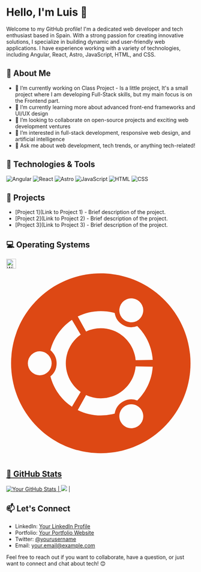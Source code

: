 # Hello, I'm Luis 👋

Welcome to my GitHub profile! I'm a dedicated web developer and tech enthusiast based in Spain. With a strong passion for creating innovative solutions, I specialize in building dynamic and user-friendly web applications. I have experience working with a variety of technologies, including Angular, React, Astro, JavaScript, HTML, and CSS.

## 🚀 About Me

- 🔭 I’m currently working on Class Project - Is a little project, It's a small project where I am developing Full-Stack skills, but my main focus is on the Frontend part.
- 🌱 I’m currently learning more about advanced front-end frameworks and UI/UX design
- 👯 I’m looking to collaborate on open-source projects and exciting web development ventures
- 🤔 I’m interested in full-stack development, responsive web design, and artificial intelligence
- 💬 Ask me about web development, tech trends, or anything tech-related!

## 🔧 Technologies & Tools

![Angular](https://img.shields.io/badge/-Angular-DD0031?style=flat-square&logo=angular&logoColor=white)
![React](https://img.shields.io/badge/-React-61DAFB?style=flat-square&logo=react&logoColor=white)
![Astro](https://img.shields.io/badge/-Astro-FF5733?style=flat-square&logo=astro&logoColor=white)
![JavaScript](https://img.shields.io/badge/-JavaScript-F7DF1E?style=flat-square&logo=javascript&logoColor=black)
![HTML](https://img.shields.io/badge/-HTML5-E34F26?style=flat-square&logo=html5&logoColor=white)
![CSS](https://img.shields.io/badge/-CSS3-1572B6?style=flat-square&logo=css3&logoColor=white)

## 💼 Projects

- [Project 1](Link to Project 1) - Brief description of the project.
- [Project 2](Link to Project 2) - Brief description of the project.
- [Project 3](Link to Project 3) - Brief description of the project.

## 💻 Operating Systems

<a href="https://www.microsoft.com/es-es/software-download/windows10"> <img align="left" alt="Windows 10" width="26px" src="https://cdn.jsdelivr.net/gh/devicons/devicon/icons/windows8/windows8-original.svg" style="padding-right:10px;"/>
<svg viewBox="0 0 128 128">
<path fill="#DD4814" d="M64 3.246C30.445 3.246 3.245 30.446 3.245 64c0 33.552 27.2 60.754 60.755 60.754 33.554 0 60.755-27.202 60.755-60.754 0-33.554-27.2-60.754-60.755-60.754zm13.631 20.922a8.108 8.108 0 1114.046 8.108A8.105 8.105 0 0180.6 35.243a8.11 8.11 0 01-2.969-11.075zM64 28.763c3.262 0 6.417.453 9.414 1.281a11.357 11.357 0 005.548 8.042 11.378 11.378 0 009.725.789c5.998 5.898 9.901 13.919 10.47 22.854l-11.558.17C86.532 49.796 76.377 40.306 64 40.306a23.6 23.6 0 00-9.98 2.203L48.383 32.41A35.116 35.116 0 0164 28.763zM22.689 72.112A8.112 8.112 0 0114.576 64a8.111 8.111 0 018.113-8.113 8.113 8.113 0 010 16.225zm7.191.722A11.377 11.377 0 0034.08 64c0-3.565-1.639-6.747-4.2-8.836 2.194-8.489 7.475-15.738 14.571-20.483l5.931 9.934C44.29 48.902 40.308 55.984 40.308 64s3.981 15.098 10.074 19.383l-5.931 9.937c-7.099-4.744-12.38-11.995-14.571-20.486zm58.831 33.964a8.105 8.105 0 01-11.077-2.969c-2.241-3.877-.911-8.835 2.969-11.076 3.877-2.239 8.838-.908 11.077 2.969a8.106 8.106 0 01-2.969 11.076zm-.024-17.673a11.357 11.357 0 00-9.725.788 11.36 11.36 0 00-5.547 8.042A35.232 35.232 0 0164 99.239a35.097 35.097 0 01-15.616-3.649l5.636-10.1A23.6 23.6 0 0064 87.694c12.378 0 22.532-9.488 23.596-21.592l11.561.169c-.569 8.935-4.472 16.956-10.47 22.854z"></path>
</svg> 

## 🌟 GitHub Stats

![Your GitHub Stats](https://github-readme-stats.vercel.app/api?username=luisnisc&show_icons=true&count_private=true&hide=prs&theme=radical) | <a href="https://github.com/anuraghazra/github-readme-stats"><img align="rigth" src= "https://github-readme-stats.vercel.app/api/top-langs/?username=luisnisc&theme=radical&hide=css,html&langs_count=8&layout=compact" /></a> |
## 📫 Let's Connect

- LinkedIn: [Your LinkedIn Profile](https://www.linkedin.com/in/yourusername/)
- Portfolio: [Your Portfolio Website](https://www.yourwebsite.com)
- Twitter: [@yourusername](https://twitter.com/yourusername)
- Email: your.email@example.com

Feel free to reach out if you want to collaborate, have a question, or just want to connect and chat about tech! 😊
